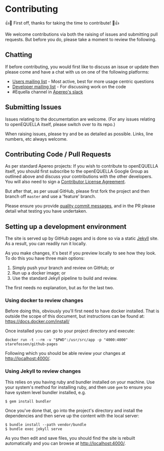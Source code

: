 # Contributing

:+1::tada: First off, thanks for taking the time to contribute! :tada::+1:

We welcome contributions via both the raising of issues and submitting pull requests. But before you
do, please take a moment to review the following.

## Chatting

If before contributing, you would first like to discuss an issue or update then please come and have
a chat with us on one of the following platforms:

* [Users mailing list](https://groups.google.com/a/apereo.org/forum/#!forum/equella-users) - Most
  active, best for more usage centric questions
* [Developer mailing list](https://groups.google.com/a/apereo.org/forum/#!forum/equella-dev) - For
  discussing work on the code
* \#Equella channel in [Apereo's slack](https://apereo.slack.com/messages/C4KLR0C4U)

## Submitting Issues

Issues relating to the documentation are welcome. (For any issues relating to openEQUELLA itself,
please switch over to its repo.)

When raising issues, please try and be as detailed as possible. Links, line numbers, etc always
welcome.

## Contributing Code / Pull Requests

As per standard Apereo projects:  If you wish to contribute to openEQUELLA itself, you should first
subscribe to the openEQUELLA Google Group as outlined above and discuss your contributions with
the other developers. You will also need to sign a
[Contributor License Agreement](https://www.apereo.org/node/676).

But after that, as per usual GitHub, please first fork the project and then branch off `master` and
use a 'feature' branch.

Please ensure you provide [quality commit messages](https://chris.beams.io/posts/git-commit/),
and in the PR please detail what testing you have undertaken.

## Setting up a development environment

The site is served up by GitHub pages and is done so via a static [Jekyll](https://jekyllrb.com/)
site. As a result, you can readily run it locally.

As you make changes, it's best if you preview locally to see how they look. To do this you have
three main options:

1. Simply push your branch and review on GitHub; or
2. Run up a docker image; or
3. Use the standard Jekyll pipeline to build and review.

The first needs no explanation, but as for the last two.

### Using docker to review changes

Before doing this, obviously you'll first need to have docker installed. That is outside the scope
of this document, but instructions can be found at: <https://docs.docker.com/install/>

Once installed you can go to your project directory and execute:

    docker run -t --rm -v "$PWD":/usr/src/app -p "4000:4000" starefossen/github-pages

Following which you should be able review your changes at <http://localhost:4000/>.

### Using Jekyll to review changes

This relies on you having ruby and bundler installed on your machine. Use your system's method for
installing ruby, and then use `gem` to ensure you have system level bundler installed, e.g.

    $ gem install bundler

Once you've done that, go into the project's directory and install the dependencies and then serve
up the content with the local server:

    $ bundle install --path vendor/bundle
    $ bundle exec jekyll serve

As you then edit and save files, you should find the site is rebuilt automatically and you can
browse at <http://localhost:4000/>.
